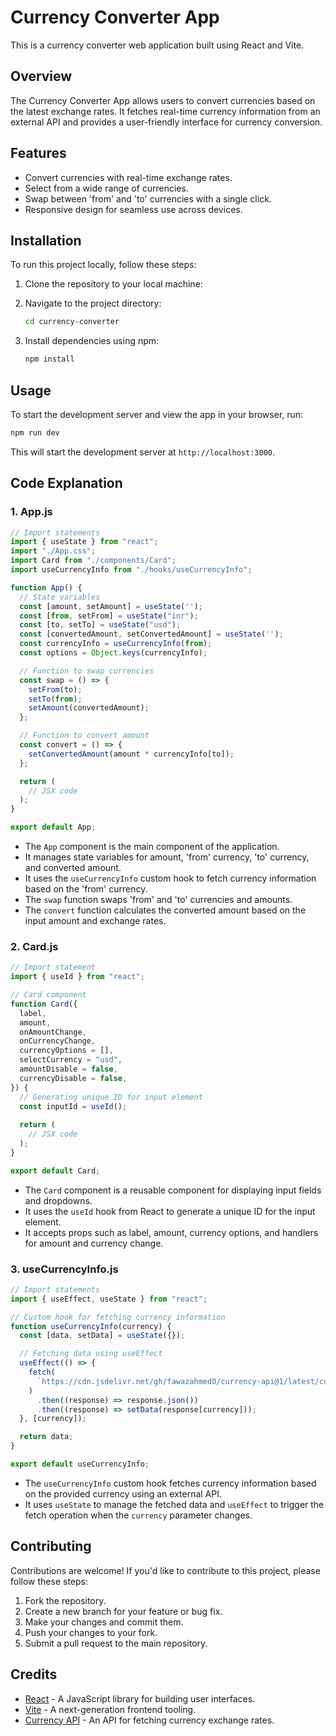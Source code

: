 # Currency Converter App

This is a currency converter web application built using React and Vite.

## Overview

The Currency Converter App allows users to convert currencies based on the latest exchange rates. It fetches real-time currency information from an external API and provides a user-friendly interface for currency conversion.

## Features

- Convert currencies with real-time exchange rates.
- Select from a wide range of currencies.
- Swap between 'from' and 'to' currencies with a single click.
- Responsive design for seamless use across devices.

## Installation

To run this project locally, follow these steps:

1. Clone the repository to your local machine:


2. Navigate to the project directory:

   ```bash
   cd currency-converter
   ```

3. Install dependencies using npm:

   ```bash
   npm install
   ```

## Usage

To start the development server and view the app in your browser, run:

```bash
npm run dev
```

This will start the development server at `http://localhost:3000`.

## Code Explanation

### 1. App.js

```jsx
// Import statements
import { useState } from "react";
import "./App.css";
import Card from "./components/Card";
import useCurrencyInfo from "./hooks/useCurrencyInfo";

function App() {
  // State variables
  const [amount, setAmount] = useState('');
  const [from, setFrom] = useState("inr");
  const [to, setTo] = useState("usd");
  const [convertedAmount, setConvertedAmount] = useState('');
  const currencyInfo = useCurrencyInfo(from);
  const options = Object.keys(currencyInfo);

  // Function to swap currencies
  const swap = () => {
    setFrom(to);
    setTo(from);
    setAmount(convertedAmount);
  };

  // Function to convert amount
  const convert = () => {
    setConvertedAmount(amount * currencyInfo[to]);
  };

  return (
    // JSX code
  );
}

export default App;
```

- The `App` component is the main component of the application.
- It manages state variables for amount, 'from' currency, 'to' currency, and converted amount.
- It uses the `useCurrencyInfo` custom hook to fetch currency information based on the 'from' currency.
- The `swap` function swaps 'from' and 'to' currencies and amounts.
- The `convert` function calculates the converted amount based on the input amount and exchange rates.

### 2. Card.js

```jsx
// Import statement
import { useId } from "react";

// Card component
function Card({
  label,
  amount,
  onAmountChange,
  onCurrencyChange,
  currencyOptions = [],
  selectCurrency = "usd",
  amountDisable = false,
  currencyDisable = false,
}) {
  // Generating unique ID for input element
  const inputId = useId();
  
  return (
    // JSX code
  );
}

export default Card;
```

- The `Card` component is a reusable component for displaying input fields and dropdowns.
- It uses the `useId` hook from React to generate a unique ID for the input element.
- It accepts props such as label, amount, currency options, and handlers for amount and currency change.

### 3. useCurrencyInfo.js

```jsx
// Import statements
import { useEffect, useState } from "react";

// Custom hook for fetching currency information
function useCurrencyInfo(currency) {
  const [data, setData] = useState({});

  // Fetching data using useEffect
  useEffect(() => {
    fetch(
      `https://cdn.jsdelivr.net/gh/fawazahmed0/currency-api@1/latest/currencies/${currency}.json`
    )
      .then((response) => response.json())
      .then((response) => setData(response[currency]));
  }, [currency]);

  return data;
}

export default useCurrencyInfo;
```

- The `useCurrencyInfo` custom hook fetches currency information based on the provided currency using an external API.
- It uses `useState` to manage the fetched data and `useEffect` to trigger the fetch operation when the `currency` parameter changes.

## Contributing

Contributions are welcome! If you'd like to contribute to this project, please follow these steps:

1. Fork the repository.
2. Create a new branch for your feature or bug fix.
3. Make your changes and commit them.
4. Push your changes to your fork.
5. Submit a pull request to the main repository.

## Credits

- [React](https://reactjs.org/) - A JavaScript library for building user interfaces.
- [Vite](https://vitejs.dev/) - A next-generation frontend tooling.
- [Currency API](https://github.com/fawazahmed0/currency-api) - An API for fetching currency exchange rates.

